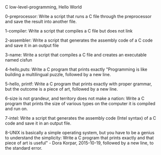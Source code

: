 C low-level-programming, Hello World

0-preprocessor: Write a script that runs a C file through the preprocessor and save the result into another file.

1-compiler: Write a script that compiles a C file but does not link

2-assembler: Write a script that generates the assembly code of a C code and save it in an output file

3-name: Write a script that compiles a C file and creates an executable named cisfun

4-hello,puts: Write a C program that prints exactly "Programming is like building a multilingual puzzle, followed by a new line.

5-hello, printf: Write a C program that prints exactly with proper grammar, but the outcome is a piece of art, followed by a new line.

6-size is not grandeur, and territory does not make a nation: Write a C program that prints the size of various types on the computer it is compiled and run on.

7-intel: Write a script that generates the assembly code (Intel syntax) of a C code and save it in an output file.

8-UNIX is basically a simple operating system, but you have to be a genius to understand the simplicity: Write a C program that prints exactly and that piece of art is useful" - Dora Korpar, 2015-10-19, followed by a new line, to the standard error.

